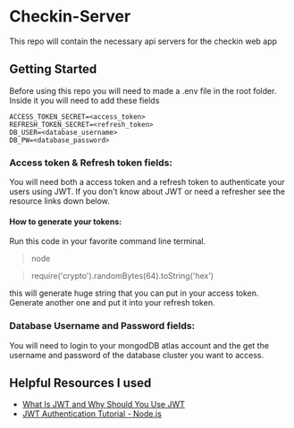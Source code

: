 # Checkin-Server
This repo will contain the necessary api servers for the checkin web app

## Getting Started
Before using this repo you will need to made a .env file in the root folder.
Inside it you will need to add these fields
```
ACCESS_TOKEN_SECRET=<access_token>
REFRESH_TOKEN_SECRET=<refresh_token>
DB_USER=<database_username>
DB_PW=<database_password>
```
### Access token & Refresh token fields:
You will need both a access token and a refresh token to authenticate your users using JWT. If you don't know about JWT or need a refresher see the resource links down below.  
#### How to generate your tokens:
Run this code in your favorite command line terminal.
> node

> require('crypto').randomBytes(64).toString('hex')

this will generate huge string that you can put in your access token. Generate another one and put it into your refresh token.

### Database Username and Password fields:
You will need to login to your mongodDB atlas account and the get the username and password of the database cluster you want to access.

## Helpful Resources I used
* [What Is JWT and Why Should You Use JWT](https://www.youtube.com/watch?v=7Q17ubqLfaM)
* [JWT Authentication Tutorial - Node.js](https://www.youtube.com/watch?v=mbsmsi7l3r4)

